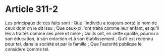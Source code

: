 # Article 311-2

Les principaux de ces faits sont :   Que l'individu a toujours porté le nom de ceux dont on le dit issu ;   Que ceux-ci l'ont traité comme leur enfant, et qu'il les a traités comme ses père et mère ;   Qu'ils ont, en cette qualité, pourvu à son éducation, à son entretien et à son établissement ;   Qu'il est reconnu pour tel, dans la société et par la famille ;   Que l'autorité publique le considère comme tel.